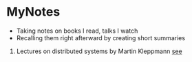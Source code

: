 # MyNotes

- Taking notes on books I read, talks I watch
- Recalling them right afterward by creating short summaries


1. Lectures on distributed systems by Martin Kleppmann [see](/distributed-systems/README.md)